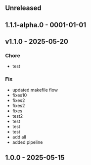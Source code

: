 ## Unreleased


## 1.1.1-alpha.0 - 0001-01-01

## v1.1.0 - 2025-05-20
### Chore
- test

### Fix
- updated makefile flow
- fixes10
- fixes2
- fixes2
- fixes
- test2
- test
- test
- test
- add all
- added pipeline


## 1.0.0 - 2025-05-15
